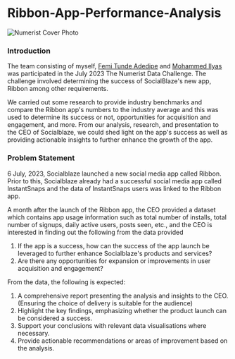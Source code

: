# Ribbon-App-Performance-Analysis
![Numerist Cover Photo](https://github.com/Originalfemo/Ribbon-App-Performance-Analysis/assets/66992229/a230da87-ca72-4367-84a6-f7dc91c48321)

### Introduction
The team consisting of myself, [Femi Tunde Adedipe](https://twitter.com/Originalfemo) and [Mohammed Ilyas](https://twitter.com/Gbekoilias) was participated in the July 2023 The Numerist Data Challenge. The challenge involved determining the success of SocialBlaze's new app, Ribbon among other requirements.

We carried out some research to provide industry benchmarks and compare the Ribbon app's numbers to the industry average and this was used to determine its success or not, opportunities for acquisition and engagement, and more. From our analysis, research, and presentation to the CEO of Socialblaze, we could shed light on the app's success as well as providing actionable insights to further enhance the growth of the app.

### Problem Statement
6 July, 2023, Socialblaze launched a new social media app called Ribbon. Prior to this, Socialblaze already had a successful social media app called InstantSnaps and the data of InstantSnaps users was linked to the Ribbon app.

A month after the launch of the Ribbon app, the CEO provided a dataset which contains app usage information such as total number of installs, total number of signups, daily active users, posts seen, etc., and the CEO is interested in finding out the following from the data provided

1) If the app is a success, how can the success of the app launch be leveraged to further enhance Socialblaze's products and services?
2) Are there any opportunities for expansion or improvements in user acquisition and engagement?

From the data, the following is expected:
1) A comprehensive report presenting the analysis and insights to the CEO. (Ensuring the choice of delivery is suitable for the audience)
2) Highlight the key findings, emphasizing whether the product launch can be considered a success.
3) Support your conclusions with relevant data visualisations where necessary.
4) Provide actionable recommendations or areas of improvement based on the analysis.
